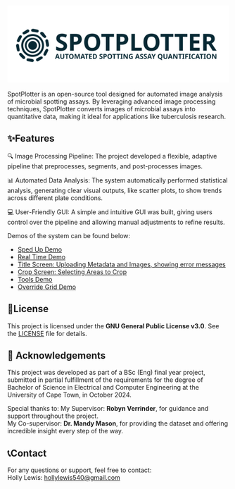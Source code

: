 <p align="center">
<img src="LogoHorozontalDark.svg" alt="Logo" style="width: 800px;" />
 </p> 

SpotPlotter is an open-source tool designed for automated image analysis of microbial spotting assays. By leveraging advanced image processing techniques, SpotPlotter converts images of microbial assays into quantitative data, making it ideal for applications like tuberculosis research.

## ✨Features
🔍 Image Processing Pipeline: The project developed a flexible, adaptive pipeline that preprocesses, segments, and post-processes images. 

📊 Automated Data Analysis: The system automatically performed statistical analysis, generating clear visual outputs, like scatter plots, to show trends across different plate conditions. 

💻 User-Friendly GUI: A simple and intuitive GUI was built, giving users control over the pipeline and allowing manual adjustments to refine results.

Demos of the system can be found below:

- [Sped Up Demo](https://www.dropbox.com/scl/fi/pd6gzh27kq58intsos2z0/DemoVideoPiepline-spedup.mp4?rlkey=uwv1jf1k7v9is5bwlip6rd57a&st=jci68loy&dl=0)
- [Real Time Demo](https://www.dropbox.com/scl/fi/lsn9zhtibum6l2694825z/DemoVideoPiepline-removedloading.mp4?rlkey=hrywk3sildhd2m0dy4ze2ztop&st=7kav101t&dl=0)
- [Title Screen: Uploading Metadata and Images, showing error messages]([https://www.dropbox.com/scl/fi/rz2a8g06f1l6raxrl9prt/CropScreenDemo.mp4?rlkey=11ocb55xu01ilkwl8gey64vhg&st=gu18lg7r&dl=0](https://www.dropbox.com/scl/fi/jxxljvtr354gn6t38iiu8/TitleScreenDemo.mp4?rlkey=v800hvhvkpvpl8w4b7hl6fg1p&st=wi2knflt&dl=0))
- [Crop Screen: Selecting Areas to Crop](https://www.dropbox.com/scl/fi/rz2a8g06f1l6raxrl9prt/CropScreenDemo.mp4?rlkey=11ocb55xu01ilkwl8gey64vhg&st=gu18lg7r&dl=0)
- [Tools Demo](https://www.dropbox.com/scl/fi/v7s39zokoz7pw2ialab4w/DemoVideoTools.mp4?rlkey=i5kep72a6ymk7q9vri5w0wv80&st=09tmp9rs&dl=0)
- [Override Grid Demo](https://www.dropbox.com/scl/fi/66nlrmm9mnyl7351s8qaa/OverrideGridDemo.mp4?rlkey=5594bcmcxl1zum73kndz50g14&st=aemq2xzc&dl=0)

## 📄License 
This project is licensed under the **GNU General Public License v3.0**. See the [LICENSE](./LICENSE.0) file for details.


## 🙏 Acknowledgements
This project was developed as part of a BSc (Eng) final year project, submitted in partial fulfillment of the requirements for the degree of Bachelor of Science in Electrical and Computer Engineering at the University of Cape Town, in October 2024.

Special thanks to:
    My Supervisor: **Robyn Verrinder**, for guidance and support throughout the project. <br />
    My Co-supervisor: **Dr. Mandy Mason**, for providing the dataset and offering incredible insight every step of the way.
    
## 📞Contact
For any questions or support, feel free to contact: <br />
Holly Lewis: hollylewis540@gmail.com
